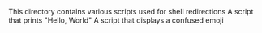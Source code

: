 This directory contains various scripts used for shell redirections
A script that prints "Hello, World"
A script that displays a confused emoji
